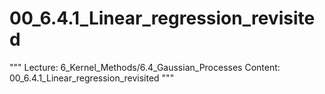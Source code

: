 # 00_6.4.1_Linear_regression_revisited

"""
Lecture: 6_Kernel_Methods/6.4_Gaussian_Processes
Content: 00_6.4.1_Linear_regression_revisited
"""

